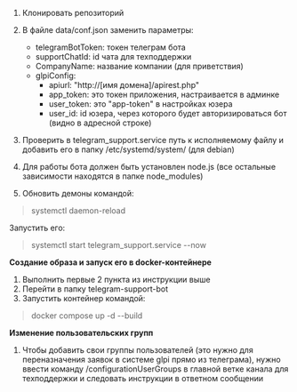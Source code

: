 1. Клонировать репозиторий

2. В файле data/conf.json заменить параметры:

    - telegramBotToken: токен телеграм бота
    - supportChatId: id чата для техподдержки
    - CompanyName: название компании (для приветствия)   
    - glpiConfig: 
        - apiurl: "http://[имя домена]/apirest.php"
        - app_token: это токен приложения, настраивается в админке 
        - user_token: это "app-token" в настройках юзера
        - user_id: id юзера, через которого будет авторизироваться бот (видно в адресной строке)

3. Проверить в telegram_support.service путь к исполняемому файлу и добавить его в папку /etc/systemd/system/ (для debian)
4. Для работы бота должен быть установлен node.js (все остальные зависимости находятся в папке node_modules)
5. Обновить демоны командой:

>   systemctl daemon-reload

Запустить его:

>   systemctl start telegram_support.service --now


**Создание образа и запуск его в docker-контейнере**

1. Выполнить первые 2 пункта из инструкции выше
2. Перейти в папку telegram-support-bot
3. Запустить контейнер командой:

>   docker compose up -d --build


**Изменение пользовательских групп**

1. Чтобы добавить свои группы пользователей (это нужно для переназначения заявок в системе glpi прямо из телеграма), нужно ввести команду /configurationUserGroups в главной ветке канала для техподдержки и следовать инструкции в ответном сообщении




